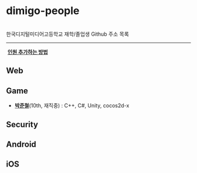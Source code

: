 <p align="center">
  <h1>dimigo-people</h1><br>
  한국디지털미디어고등학교 재학/졸업생 Github 주소 목록
  <hr>
  <b><a href="how_to_add.md">인원 추가하는 방법</a></b>
</p>

Web
----

Game
----
* __[박준철](https://github.com/pjc0247)__(10th, 재직중) :  C++, C#, Unity, cocos2d-x

Security
----

Android
----

iOS 
----


